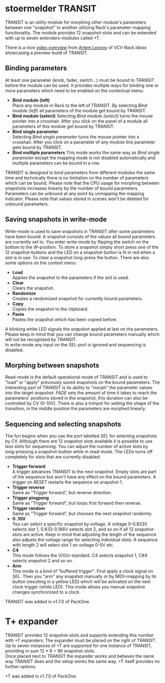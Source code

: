 # stoermelder TRANSIT

TRANSIT is an utility module for morphing other module's parameters between one "snapshot" to another utilizing Rack's parameter-mapping functionality. The module provides 12 snapshot-slots and can be extended with up to seven extenders-modules called +T.

There is a nice [video overview](https://www.youtube.com/watch?v=qnjBrlkcYOw) from [Artem Leonov](https://artemleonov.bandcamp.com/) of _VCV Rack Ideas_ showcasing a preview-build of TRANSIT.

## Binding parameters

At least one parameter (knob, fader, switch...) must be bound to TRANSIT before the module can be used. It provides multiple ways for binding one or more parameters which need to be enabled on the contextual menu:

- **Bind module (left)**  
  Place any module in Rack to the left of TRANSIT. By selecting _Bind module (left)_ all parameters of the module get bound by TRANSIT.
- **Bind module (select)**
  Selecting _Bind module (select)_ turns the mouse pointer into a crosshair. After you click on the panel of a module all parameters of this module get bound by TRANSIT.
- **Bind single parameter**  
  Selecting _Bind single parameter_ turns the mouse pointer into a crosshair. After you click on a parameter of any module this parameter gets bound by TRANSIT.
- **Bind multiple parameters**
  This mode works the same way as _Bind single parameter_ except the mapping mode is not disabled automatically and multiple parameters can be bound in a row.

TRANSIT is designed to bind parameters from different modules the same time and technically there is no limitation on the number of parameters which can be bound. Please note that the CPU usage for morphing between snapshots increases linearly by the number of bound parameters.  
Parameters can be unbound at any point by unmapping the mapping indicator. Please note that values stored in scenes won't be deleted for unbound parameters.

## Saving snapshots in write-mode 

Write-mode is used to save snapshots in TRANSIT after some parameters have been bound: A snapshot consists of the values all bound parameters are currently set to. You enter write-mode by flipping the switch on the bottom to the _W_-position. To store a snapshot simply short press one of the 12 snapshot-buttons and the LED on a snapshot-button is lit in red when a slot is in use. To clear a snapshot long-press the button. There are also some options on the context menu:

- **Load**  
  Applies the snapshot to the parameters if the slot is used.
- **Clear**  
  Clears the snapshot.
- **Randomize**  
  Creates a randomized snapshot for currently bound parameters.
- **Copy**  
  Copies the snapshot to the clipboard.
- **Paste**  
  Pastes the snapshot which has been copied before.

A blinking white LED signals the snapshot applied at last on the parameters. Please keep in mind that you can change bound parameters manually which will not be recognized by TRANSIT.  
In write-mode any input on the SEL-port is ignored and sequencing is disabled.

## Morphing between snapshots

Read-mode is the default operational mode of TRANSIT and is used to "load" or "apply" previously saved snapshots on the bound parameters. The interesting part of TRANSIT is its ability to "morph" the parameter values into the target snapshot: _FADE_ sets the amount of time it takes to reach the parameters' positions stored in the snapshot, this duration can also be controlled by CV (0-10V). There is also a trimpot for setting the shape of the transition, in the middle position the parameters are morphed linearly.

## Sequencing and selecting snapshots

The fun begins when you use the port labelled _SEL_ for selecting snapshots by CV. Although there are 12 snapshot slots available it is possible to use less slots for sequencing: You can adjust the number of active slots by long-pressing a snapshot-button while in read-mode. The LEDs turns off completely for slots that are currently disabled.

- **Trigger forward**  
  A trigger advances TRANSIT to the next snapshot. Empty slots are part of the sequence but won't have any effect on the bound parameters. A trigger on _RESET_ restarts the sequence on snapshot 1.
- **Trigger reverse**  
  Same as "Trigger forward", but reverse direction. 
- **Trigger pingpong**  
  Same as "Trigger forward", but loops first forward then reverse.
- **Trigger random**  
  Same as "Trigger forward", but chooses the next snapshot randomly.
- **0..10V**  
  You can select a specific snapshot by voltage. A voltage 0-0.833V selects slot 1, 0.833-0.166V selects slot 2, and so on if all 12 snapshot-slots are active. Keep in mind that adjusting the length of the sequence also adjusts the voltage range for selecting individual slots: A sequence with length 2 will select slot 1 on voltage 0-5V etc.
- **C4**  
  This mode follows the V/Oct-standard. C4 selects snapshot 1, C#4 selects snapshot 2 and so on.
- **Arm**  
  This mode is a kind of "buffered trigger": First apply a clock signal on _SEL_. Then you "arm" any snapshot manually or by MIDI-mapping by its button (resulting in a yellow LED) which will be activated on the next clock trigger (white LED). This mode allows you manual snapshot changes synchronized to a clock.

TRANSIT was added in v1.7.0 of PackOne.

# T+ expander

TRANSIT provides 12 snapshot-slots and supports extending this number with +T expanders: The expander must be placed on the right of TRANSIT. Up to seven instances of +T are supported for one instance of TRANSIT, providing in sum 12 * 8 = 96 snapshot-slots.  
Once placed next to TRANSIT the expander works and behaves the same way TRANSIT does and the setup works the same way. +T itself provides no further options.

+T was added in v1.7.0 of PackOne.